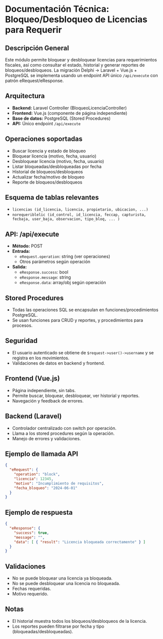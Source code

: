# Documentación Técnica: Bloqueo/Desbloqueo de Licencias para Requerir

## Descripción General
Este módulo permite bloquear y desbloquear licencias para requerimientos fiscales, así como consultar el estado, historial y generar reportes de bloqueos/desbloqueos. La migración Delphi → Laravel + Vue.js + PostgreSQL se implementa usando un endpoint API único `/api/execute` con patrón eRequest/eResponse.

## Arquitectura
- **Backend:** Laravel Controller (BloqueoLicenciaController)
- **Frontend:** Vue.js (componente de página independiente)
- **Base de datos:** PostgreSQL (Stored Procedures)
- **API:** Único endpoint `/api/execute`

## Operaciones soportadas
- Buscar licencia y estado de bloqueo
- Bloquear licencia (motivo, fecha, usuario)
- Desbloquear licencia (motivo, fecha, usuario)
- Listar bloqueadas/desbloqueadas por fecha
- Historial de bloqueos/desbloqueos
- Actualizar fecha/motivo de bloqueo
- Reporte de bloqueos/desbloqueos

## Esquema de tablas relevantes
- `licencias (id_licencia, licencia, propietario, ubicacion, ...)`
- `norequeriblelic (id_control, id_licencia, feccap, capturista, fecbaja, user_baja, observacion, tipo_bloq, ... )`

## API: /api/execute
- **Método:** POST
- **Entrada:**
  - `eRequest.operation`: string (ver operaciones)
  - Otros parámetros según operación
- **Salida:**
  - `eResponse.success`: bool
  - `eResponse.message`: string
  - `eResponse.data`: array/obj según operación

## Stored Procedures
- Todas las operaciones SQL se encapsulan en funciones/procedimientos PostgreSQL.
- Se usan funciones para CRUD y reportes, y procedimientos para procesos.

## Seguridad
- El usuario autenticado se obtiene de `$request->user()->username` y se registra en los movimientos.
- Validaciones de datos en backend y frontend.

## Frontend (Vue.js)
- Página independiente, sin tabs.
- Permite buscar, bloquear, desbloquear, ver historial y reportes.
- Navegación y feedback de errores.

## Backend (Laravel)
- Controlador centralizado con switch por operación.
- Llama a los stored procedures según la operación.
- Manejo de errores y validaciones.

## Ejemplo de llamada API
```json
{
  "eRequest": {
    "operation": "block",
    "licencia": 12345,
    "motivo": "Incumplimiento de requisitos",
    "fecha_bloqueo": "2024-06-01"
  }
}
```

## Ejemplo de respuesta
```json
{
  "eResponse": {
    "success": true,
    "message": "",
    "data": [ { "result": "Licencia bloqueada correctamente" } ]
  }
}
```

## Validaciones
- No se puede bloquear una licencia ya bloqueada.
- No se puede desbloquear una licencia no bloqueada.
- Fechas requeridas.
- Motivo requerido.

## Notas
- El historial muestra todos los bloqueos/desbloqueos de la licencia.
- Los reportes pueden filtrarse por fecha y tipo (bloqueadas/desbloqueadas).

